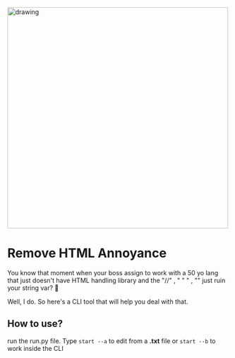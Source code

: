 
<img src="https://user-images.githubusercontent.com/67146455/209022164-e90fa31d-ff59-4729-a0bd-4849ea4f1b4c.png" alt="drawing" width="500"/>  

# Remove HTML Annoyance   
You know that moment when your boss assign to work with a 50 yo lang that just doesn't have HTML handling library and the "//" , " " " , "\" just ruin your string var? 🤬

Well, I do. So here's a CLI tool that will help you deal with that. 

## How to use?
run the run.py file. Type `start --a` to edit from a **.txt** file or ```start --b``` to work inside the CLI
